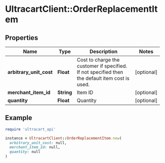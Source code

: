 # UltracartClient::OrderReplacementItem

## Properties

| Name | Type | Description | Notes |
| ---- | ---- | ----------- | ----- |
| **arbitrary_unit_cost** | **Float** | Cost to charge the customer if specified.  If not specified then the default item cost is used. | [optional] |
| **merchant_item_id** | **String** | Item ID | [optional] |
| **quantity** | **Float** | Quantity | [optional] |

## Example

```ruby
require 'ultracart_api'

instance = UltracartClient::OrderReplacementItem.new(
  arbitrary_unit_cost: null,
  merchant_item_id: null,
  quantity: null
)
```

